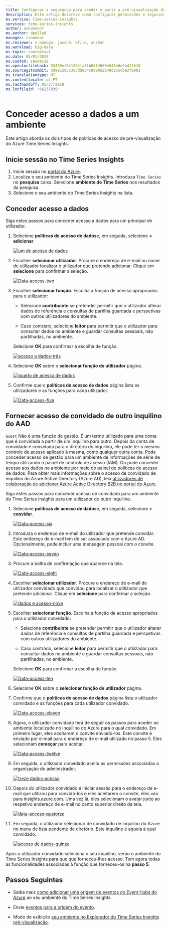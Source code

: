 ```yaml
---
title: Configurar a segurança para aceder e gerir a pré-visualização do Azure Time Series Insights | Documentos da Microsoft
description: Este artigo descreve como configurar permissões e segurança que o acesso de gestão políticas e acesso a dados políticas para proteger a pré-visualização do Azure Time Series Insights.
ms.service: time-series-insights
services: time-series-insights
author: ashannon7
ms.author: dpalled
manager: cshankar
ms.reviewer: v-mamcge, jasonh, kfile, anshan
ms.workload: big-data
ms.topic: conceptual
ms.date: 05/01/2019
ms.custom: seodec18
ms.openlocfilehash: 53489ef9c1264fa31b06f4660e545e6efbd1f616
ms.sourcegitcommit: 509e1583c3a3dde34c8090d2149d255cb92fe991
ms.translationtype: MT
ms.contentlocale: pt-PT
ms.lasthandoff: 05/27/2019
ms.locfileid: "66237039"
---
```

# <a name="grant-data-access-to-an-environment"></a>Conceder acesso a dados a um ambiente

Este artigo aborda os dois tipos de políticas de acesso de pré-visualização do Azure Time Series Insights.

## <a name="sign-in-to-time-series-insights"></a>Inicie sessão no Time Series Insights

1. Inicie sessão no [portal do Azure](https://portal.azure.com/).
1. Localize o seu ambiente do Time Series Insights. Introduza `Time Series` no **pesquisa** caixa. Selecione **ambiente de Time Series** nos resultados da pesquisa.
1. Selecione o seu ambiente do Time Series Insights na lista.

## <a name="grant-data-access"></a>Conceder acesso a dados

Siga estes passos para conceder acesso a dados para um principal de utilizador.

1. Selecione **políticas de acesso de dados**e, em seguida, selecione **+ adicionar**.

    [![um de acesso de dados](media/data-access/data-access-one.png)](media/data-access/data-access-one.png#lightbox)

1. Escolher **selecionar utilizador**. Procure o endereço de e-mail ou nome de utilizador localizar o utilizador que pretende adicionar. Clique em **selecione** para confirmar a seleção.

    [![Data-access-two](media/data-access/data-access-two.png)](media/data-access/data-access-two.png#lightbox)

1. Escolher **selecionar função**. Escolha a função de acesso apropriados para o utilizador:

    * Selecione **contribuinte** se pretender permitir que o utilizador alterar dados de referência e consultas de partilha guardada e perspetivas com outros utilizadores do ambiente.

    * Caso contrário, selecione **leitor** para permitir que o utilizador para consultar dados no ambiente e guardar consultas pessoais, não partilhadas, no ambiente.

   Selecione **OK** para confirmar a escolha de função.

    [![acesso a dados-três](media/data-access/data-access-three.png)](media/data-access/data-access-three.png#lightbox)

1. Selecione **OK** sobre o **selecionar função de utilizador** página.

    [![quarto de acesso de dados](media/data-access/data-access-four.png)](media/data-access/data-access-four.png#lightbox)

1. Confirme que o **políticas de acesso de dados** página lista os utilizadores e as funções para cada utilizador.

    [![Data-access-five](media/data-access/data-access-five.png)](media/data-access/data-access-five.png#lightbox)

## <a name="provide-guest-access-from-another-aad-tenant"></a>Fornecer acesso de convidado de outro inquilino do AAD

`Guest` Não é uma função de gestão. É um termo utilizado para uma conta que é convidada a partir de um inquilino para outro. Depois da conta de convidado é convidada para o diretório do inquilino, ele pode ter o mesmo controle de acesso aplicado à mesma, como qualquer outra conta. Pode conceder acesso de gestão para um ambiente de informações de série de tempo utilizando o painel de controlo de acesso (IAM). Ou pode conceder acesso aos dados no ambiente por meio do painel de políticas de acesso de dados. Para obter mais informações sobre o acesso de convidado de inquilino do Azure Active Directory (Azure AD), leia [utilizadores de colaboração de adicionar Azure Active Directory B2B no portal do Azure](https://docs.microsoft.com/azure/active-directory/b2b/add-users-administrator).

Siga estes passos para conceder acesso de convidado para um ambiente do Time Series Insights para um utilizador de outro inquilino.

1. Selecione **políticas de acesso de dados**e, em seguida, selecione **+ convidar**.

    [![Data-access-six](media/data-access/data-access-six.png)](media/data-access/data-access-six.png#lightbox)

1. Introduza o endereço de e-mail do utilizador que pretende convidar. Este endereço de e-mail tem de ser associado com o Azure AD. Opcionalmente, pode incluir uma mensagem pessoal com o convite.

    [![Data-access-seven](media/data-access/data-access-seven.png)](media/data-access/data-access-seven.png#lightbox)

1. Procure a bolha de confirmação que aparece na tela.

    [![Data-access-eight](media/data-access/data-access-eight.png)](media/data-access/data-access-eight.png#lightbox)

1. Escolher **selecionar utilizador**. Procure o endereço de e-mail do utilizador convidado que convidou para localizar o utilizador que pretende adicionar. Clique em **selecione** para confirmar a seleção.

    [![dados e acesso-nove](media/data-access/data-access-nine.png)](media/data-access/data-access-nine.png#lightbox)

1. Escolher **selecionar função**. Escolha a função de acesso apropriados para o utilizador convidado:

    * Selecione **contribuinte** se pretender permitir que o utilizador alterar dados de referência e consultas de partilha guardada e perspetivas com outros utilizadores do ambiente.

    * Caso contrário, selecione **leitor** para permitir que o utilizador para consultar dados no ambiente e guardar consultas pessoais, não partilhadas, no ambiente.

   Selecione **OK** para confirmar a escolha de função.

    [![Data-access-ten](media/data-access/data-access-ten.png)](media/data-access/data-access-ten.png#lightbox)

1. Selecione **OK** sobre o **selecionar função de utilizador** página.

1. Confirme que o **políticas de acesso de dados** página lista o utilizador convidado e as funções para cada utilizador convidado.

    [![Data-access-eleven](media/data-access/data-access-eleven.png)](media/data-access/data-access-eleven.png#lightbox)

1. Agora, o utilizador convidado terá de seguir os passos para aceder ao ambiente localizado no inquilino do Azure para o qual convidado. Em primeiro lugar, eles aceitarem o convite enviado-los. Este convite é enviado por e-mail para o endereço de e-mail utilizado no passo 5. Eles selecionam **começar** para aceitar.

    [![Data-access-twelve](media/data-access/data-access-twelve.png)](media/data-access/data-access-twelve.png#lightbox)

1. Em seguida, o utilizador convidado aceita as permissões associadas a organização do administrador.

    [![treze dados-acesso](media/data-access/data-access-thirteen.png)](media/data-access/data-access-thirteen.png#lightbox)

1. Depois do utilizador convidado é iniciar sessão para o endereço de e-mail que utilizou para convidá-los e eles aceitarem o convite, eles vão para insights.azure.com. Uma vez lá, eles selecionam o avatar junto ao respetivo endereço de e-mail no canto superior direito da tela.

    [![data-access-quatorze](media/data-access/data-access-fourteen.png)](media/data-access/data-access-fourteen.png#lightbox)

1. Em seguida, o utilizador selecionar de convidado de inquilino do Azure no menu de lista pendente de diretório. Este inquilino é aquela à qual convidado.

    [![acesso de dados-quinze](media/data-access/data-access-fifteen.png)](media/data-access/data-access-fifteen.png#lightbox)

Após o utilizador convidado seleciona o seu inquilino, verão o ambiente do Time Series Insights para que que forneceu-lhes acesso. Tem agora todas as funcionalidades associadas à função que forneceu-os na **passo 5**.

## <a name="next-steps"></a>Passos Seguintes

* Saiba mais [como adicionar uma origem de eventos do Event Hubs do Azure](./time-series-insights-how-to-add-an-event-source-eventhub.md) ao seu ambiente do Time Series Insights.

* Envie [eventos para a origem do evento](./time-series-insights-send-events.md).

* Modo de exibição [seu ambiente no Explorador do Time Series Insights pré-visualização](./time-series-insights-update-explorer.md).
